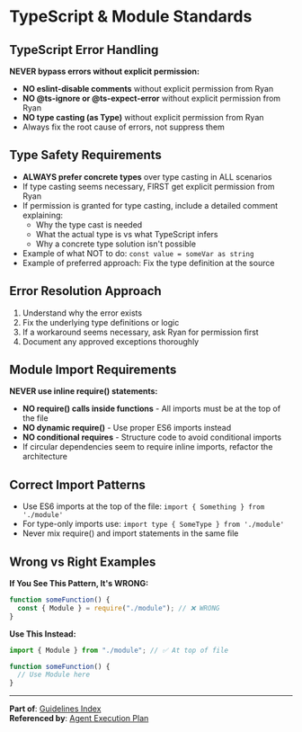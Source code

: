 # TypeScript & Module Standards

## TypeScript Error Handling

**NEVER bypass errors without explicit permission:**

- **NO eslint-disable comments** without explicit permission from Ryan
- **NO @ts-ignore or @ts-expect-error** without explicit permission from Ryan
- **NO type casting (as Type)** without explicit permission from Ryan
- Always fix the root cause of errors, not suppress them

## Type Safety Requirements

- **ALWAYS prefer concrete types** over type casting in ALL scenarios
- If type casting seems necessary, FIRST get explicit permission from Ryan
- If permission is granted for type casting, include a detailed comment explaining:
  - Why the type cast is needed
  - What the actual type is vs what TypeScript infers
  - Why a concrete type solution isn't possible
- Example of what NOT to do: `const value = someVar as string`
- Example of preferred approach: Fix the type definition at the source

## Error Resolution Approach

1. Understand why the error exists
2. Fix the underlying type definitions or logic
3. If a workaround seems necessary, ask Ryan for permission first
4. Document any approved exceptions thoroughly

## Module Import Requirements

**NEVER use inline require() statements:**

- **NO require() calls inside functions** - All imports must be at the top of the file
- **NO dynamic require()** - Use proper ES6 imports instead
- **NO conditional requires** - Structure code to avoid conditional imports
- If circular dependencies seem to require inline imports, refactor the architecture

## Correct Import Patterns

- Use ES6 imports at the top of the file: `import { Something } from './module'`
- For type-only imports use: `import type { SomeType } from './module'`
- Never mix require() and import statements in the same file

## Wrong vs Right Examples

**If You See This Pattern, It's WRONG:**

```typescript
function someFunction() {
  const { Module } = require("./module"); // ❌ WRONG
}
```

**Use This Instead:**

```typescript
import { Module } from "./module"; // ✅ At top of file

function someFunction() {
  // Use Module here
}
```

---

**Part of**: [Guidelines Index](./README.md)  
**Referenced by**: [Agent Execution Plan](../../.claude/agents/coordination/AGENT_EXECUTION_PLAN.md)
